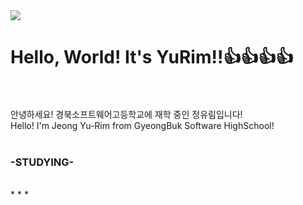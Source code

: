 <img src="https://capsule-render.vercel.app/api?type=waving&color=random&height=300&section=header&text=Hello%20World!%20It's%20YuRim%20Jeong&fontSize=70&animation=twinkling" />

# **Hello, World! It's YuRim!!👍👍👍👍** <br/> <br/>
안녕하세요! 경북소프트웨어고등학교에 재학 중인 정유림입니다! <br/>
Hello! I'm Jeong Yu-Rim from GyeongBuk Software HighSchool! <br/><br/>
### -STUDYING-
 <br/>
* * *
<br/>
<!--
**wjddbfla0716/wjddbfla0716** is a ✨ _special_ ✨ repository because its `README.md` (this file) appears on your GitHub profile.

Here are some ideas to get you started:

- 🔭 I’m currently working on ...
- 🌱 I’m currently learning ...
- 👯 I’m looking to collaborate on ...
- 🤔 I’m looking for help with ...
- 💬 Ask me about ...
- 📫 How to reach me: ...
- 😄 Pronouns: ...
- ⚡ Fun fact: ...
-->
